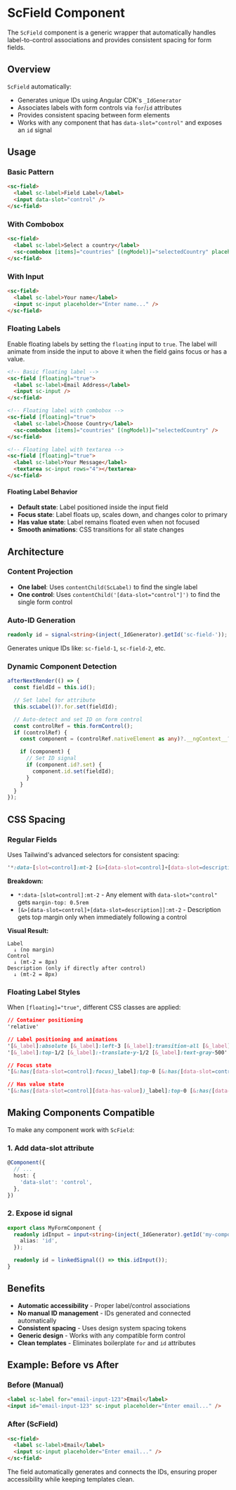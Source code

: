 # ScField Component

The `ScField` component is a generic wrapper that automatically handles label-to-control associations and provides consistent spacing for form fields.

## Overview

`ScField` automatically:

- Generates unique IDs using Angular CDK's `_IdGenerator`
- Associates labels with form controls via `for`/`id` attributes
- Provides consistent spacing between form elements
- Works with any component that has `data-slot="control"` and exposes an `id` signal

## Usage

### Basic Pattern

```html
<sc-field>
  <label sc-label>Field Label</label>
  <input data-slot="control" />
</sc-field>
```

### With Combobox

```html
<sc-field>
  <label sc-label>Select a country</label>
  <sc-combobox [items]="countries" [(ngModel)]="selectedCountry" placeholder="Choose..." />
</sc-field>
```

### With Input

```html
<sc-field>
  <label sc-label>Your name</label>
  <input sc-input placeholder="Enter name..." />
</sc-field>
```

### Floating Labels

Enable floating labels by setting the `floating` input to `true`. The label will animate from inside the input to above it when the field gains focus or has a value.

```html
<!-- Basic floating label -->
<sc-field [floating]="true">
  <label sc-label>Email Address</label>
  <input sc-input />
</sc-field>

<!-- Floating label with combobox -->
<sc-field [floating]="true">
  <label sc-label>Choose Country</label>
  <sc-combobox [items]="countries" [(ngModel)]="selectedCountry" />
</sc-field>

<!-- Floating label with textarea -->
<sc-field [floating]="true">
  <label sc-label>Your Message</label>
  <textarea sc-input rows="4"></textarea>
</sc-field>
```

#### Floating Label Behavior

- **Default state**: Label positioned inside the input field
- **Focus state**: Label floats up, scales down, and changes color to primary
- **Has value state**: Label remains floated even when not focused
- **Smooth animations**: CSS transitions for all state changes

## Architecture

### Content Projection

- **One label**: Uses `contentChild(ScLabel)` to find the single label
- **One control**: Uses `contentChild('[data-slot="control"]')` to find the single form control

### Auto-ID Generation

```typescript
readonly id = signal<string>(inject(_IdGenerator).getId('sc-field-'));
```

Generates unique IDs like: `sc-field-1`, `sc-field-2`, etc.

### Dynamic Component Detection

```typescript
afterNextRender(() => {
  const fieldId = this.id();

  // Set label for attribute
  this.scLabel()?.for.set(fieldId);

  // Auto-detect and set ID on form control
  const controlRef = this.formControl();
  if (controlRef) {
    const component = (controlRef.nativeElement as any)?.__ngContext__?.[8];

    if (component) {
      // Set ID signal
      if (component.id?.set) {
        component.id.set(fieldId);
      }
    }
  }
});
```

## CSS Spacing

### Regular Fields

Uses Tailwind's advanced selectors for consistent spacing:

```css
'*:data-[slot=control]:mt-2 [&>[data-slot=control]+[data-slot=description]]:mt-2'
```

**Breakdown:**

- `*:data-[slot=control]:mt-2` - Any element with `data-slot="control"` gets `margin-top: 0.5rem`
- `[&>[data-slot=control]+[data-slot=description]]:mt-2` - Description gets top margin only when immediately following a control

**Visual Result:**

```
Label
  ↓ (no margin)
Control
  ↓ (mt-2 = 8px)
Description (only if directly after control)
  ↓ (mt-2 = 8px)
```

### Floating Label Styles

When `[floating]="true"`, different CSS classes are applied:

```css
// Container positioning
'relative'

// Label positioning and animations
'[&_label]:absolute [&_label]:left-3 [&_label]:transition-all [&_label]:duration-200 [&_label]:ease-in-out [&_label]:pointer-events-none'
'[&_label]:top-1/2 [&_label]:-translate-y-1/2 [&_label]:text-gray-500'

// Focus state
'[&:has([data-slot=control]:focus)_label]:top-0 [&:has([data-slot=control]:focus)_label]:text-xs [&:has([data-slot=control]:focus)_label]:text-blue-600 [&:has([data-slot=control]:focus)_label]:bg-white [&:has([data-slot=control]:focus)_label]:px-1'

// Has value state
'[&:has([data-slot=control][data-has-value])_label]:top-0 [&:has([data-slot=control][data-has-value])_label]:text-xs [&:has([data-slot=control][data-has-value])_label]:text-gray-600 [&:has([data-slot=control][data-has-value])_label]:bg-white [&:has([data-slot=control][data-has-value])_label]:px-1'
```

## Making Components Compatible

To make any component work with `ScField`:

### 1. Add data-slot attribute

```typescript
@Component({
  // ...
  host: {
    'data-slot': 'control',
  },
})
```

### 2. Expose id signal

```typescript
export class MyFormComponent {
  readonly idInput = input<string>(inject(_IdGenerator).getId('my-component-'), {
    alias: 'id',
  });

  readonly id = linkedSignal(() => this.idInput());
}
```

## Benefits

- **Automatic accessibility** - Proper label/control associations
- **No manual ID management** - IDs generated and connected automatically
- **Consistent spacing** - Uses design system spacing tokens
- **Generic design** - Works with any compatible form control
- **Clean templates** - Eliminates boilerplate `for` and `id` attributes

## Example: Before vs After

### Before (Manual)

```html
<label sc-label for="email-input-123">Email</label>
<input id="email-input-123" sc-input placeholder="Enter email..." />
```

### After (ScField)

```html
<sc-field>
  <label sc-label>Email</label>
  <input sc-input placeholder="Enter email..." />
</sc-field>
```

The field automatically generates and connects the IDs, ensuring proper accessibility while keeping templates clean.
